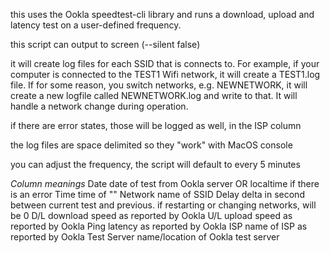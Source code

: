 this uses the Ookla speedtest-cli library and runs a download, upload and latency test on a user-defined frequency.

this script can output to screen (--silent false)

it will create log files for each SSID that is connects to. 
For example, if your computer is connected to the TEST1 Wifi network, it will create a TEST1.log file. 
If for some reason, you switch networks, e.g. NEWNETWORK, it will create a new logfile called NEWNETWORK.log and write to that. 
It will handle a network change during operation. 

if there are error states, those will be logged as well, in the ISP column

the log files are space delimited so they "work" with MacOS console

you can adjust the frequency, the script will default to every 5 minutes

*Column meanings*
Date         date of test from Ookla server OR localtime if there is an error
Time         time of ""
Network      name of SSID 
Delay        delta in second between current test and previous. if restarting or changing networks, will be 0
D/L          download speed as reported by Ookla
U/L          upload speed as reported by Ookla
Ping         latency as reported by Ookla
ISP          name of ISP as reported by Ookla
Test Server  name/location of Ookla test server
